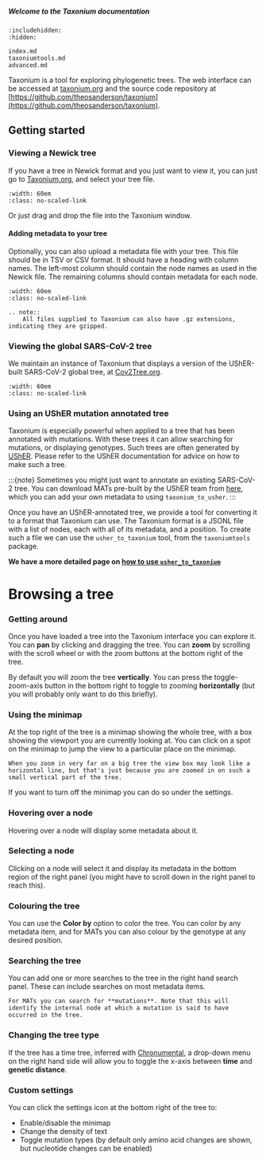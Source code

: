 ##### Welcome to the Taxonium documentation

```{toctree}
:includehidden:
:hidden:

index.md
taxoniumtools.md
advanced.md
```

Taxonium is a tool for exploring phylogenetic trees. The web interface can be accessed at [taxonium.org](https://taxonium.org/) and the source code repository at [https://github.com/theosanderson/taxonium](https://github.com/theosanderson/taxonium).

## Getting started

### Viewing a Newick tree

If you have a tree in Newick format and you just want to view it, you can just go to [Taxonium.org](http://taxonium.org), and select your tree file.

```{image} https://user-images.githubusercontent.com/19732295/169146746-4a31799a-66cf-4490-b925-ca17abf6af61.png
:width: 60em
:class: no-scaled-link
```

Or just drag and drop the file into the Taxonium window.

#### Adding metadata to your tree

Optionally, you can also upload a metadata file with your tree. This file should be in TSV or CSV format. It should have a heading with column names. The left-most column should contain the node names as used in the Newick file. The remaining columns should contain metadata for each node.

```{image} https://user-images.githubusercontent.com/19732295/169146935-6f40721a-7457-480a-85ed-185e5daaa205.png
:width: 60em
:class: no-scaled-link
```

```{eval-rst}
.. note::
    All files supplied to Taxonium can also have .gz extensions, indicating they are gzipped.
```

### Viewing the global SARS-CoV-2 tree

We maintain an instance of Taxonium that displays a version of the UShER-built SARS-CoV-2 global tree, at [Cov2Tree.org](http://cov2tree.org).

```{image} https://user-images.githubusercontent.com/19732295/169147139-8f67e297-9d0c-4707-9e92-95827498e24d.png
:width: 60em
:class: no-scaled-link
```

### Using an UShER mutation annotated tree

Taxonium is especially powerful when applied to a tree that has been annotated with mutations. With these trees it can allow searching for mutations, or displaying genotypes. Such trees are often generated by [UShER](https://github.com/yatisht/usher/). Please refer to the UShER documentation for advice on how to make such a tree.

:::{note}
Sometimes you might just want to annotate an existing SARS-CoV-2 tree. You can download MATs pre-built by the UShER team from [here](https://hgwdev.gi.ucsc.edu/~angie/UShER_SARS-CoV-2/), which you can add your own metadata to using `taxonium_to_usher`.
:::

Once you have an UShER-annotated tree, we provide a tool for converting it to a format that Taxonium can use. The Taxonium format is a JSONL file with a list of nodes, each with all of its metadata, and a position. To create such a file we can use the `usher_to_taxonium` tool, from the `taxoniumtools` package.

**We have a more detailed page on [how to use `usher_to_taxonium`](./taxoniumtools.md)**

# Browsing a tree

### Getting around

Once you have loaded a tree into the Taxonium interface you can explore it. You can **pan** by clicking and dragging the tree. You can **zoom** by scrolling with the scroll wheel or with the zoom buttons at the bottom right of the tree.

By default you will zoom the tree **vertically**. You can press the toggle-zoom-axis button in the bottom right to toggle to zooming **horizontally** (but you will probably only want to do this briefly).

### Using the minimap

At the top right of the tree is a minimap showing the whole tree, with a box showing the viewport you are currently looking at. You can click on a spot on the minimap to jump the view to a particular place on the minimap.

```{note}
When you zoom in very far on a big tree the view box may look like a horizontal line, but that's just because you are zoomed in on such a small vertical part of the tree.
```

If you want to turn off the minimap you can do so under the settings.

### Hovering over a node

Hovering over a node will display some metadata about it.

### Selecting a node

Clicking on a node will select it and display its metadata in the bottom region of the right panel (you might have to scroll down in the right panel to reach this).

### Colouring the tree

You can use the **Color by** option to color the tree. You can color by any metadata item, and for MATs you can also colour by the genotype at any desired position.

### Searching the tree

You can add one or more searches to the tree in the right hand search panel. These can include searches on most metadata items.

```{note}
For MATs you can search for **mutations**. Note that this will identify the internal node at which a mutation is said to have occurred in the tree.
```

### Changing the tree type

If the tree has a time tree, inferred with [Chronumental](https://github.com/theosanderson/chronumental), a drop-down menu on the right hand side will allow you to toggle the x-axis between **time** and **genetic distance**.

### Custom settings

You can click the settings icon at the bottom right of the tree to:

- Enable/disable the minimap
- Change the density of text
- Toggle mutation types (by default only amino acid changes are shown, but nucleotide changes can be enabled)
